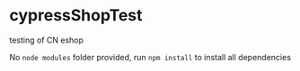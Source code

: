 # cypressShopTest
testing of CN eshop


No ```node modules``` folder provided, run ```npm install``` to install all dependencies

